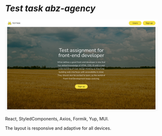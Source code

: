 # **_Test task abz-agency_**

![test task](./assets/home.png)

React, StyledComponents, Axios, Formik, Yup, MUI.

The layout is responsive and adaptive for all devices.
